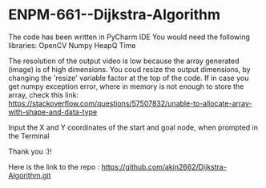 # ENPM-661--Dijkstra-Algorithm
The code has been written in PyCharm IDE
You would need the following libraries:
OpenCV
Numpy
HeapQ
Time

The resolution of the output video is low because the array generated (image) is of high dimensions. You coud resize the output  dimensions, by changing the 'resize' variable factor at the top of the code. If in case you get numpy exception error, where in memory is not enough to store the array, check this link:
https://stackoverflow.com/questions/57507832/unable-to-allocate-array-with-shape-and-data-type

Input the X and Y coordinates of the start and goal node, when prompted in the Terminal

Thank you :)!

Here is the link to the repo : https://github.com/akin2662/Dijkstra-Algorithm.git
